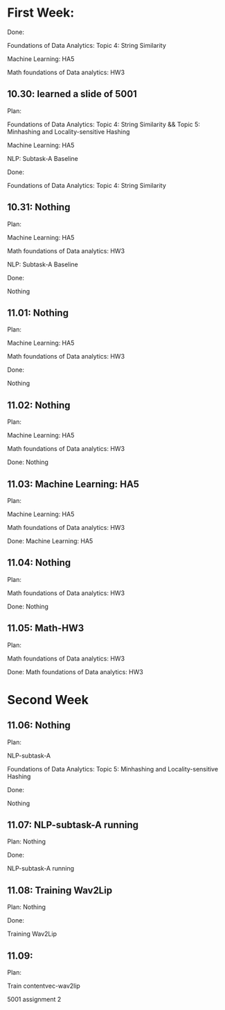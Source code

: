 # First Week:

Done:

Foundations of Data Analytics: Topic 4: String Similarity

Machine Learning: HA5

Math foundations of Data analytics: HW3

## 10.30: learned a slide of 5001

Plan:

Foundations of Data Analytics: Topic 4: String Similarity  && Topic 5: Minhashing and Locality-sensitive Hashing  

Machine Learning: HA5

NLP: Subtask-A Baseline

Done:

Foundations of Data Analytics: Topic 4: String Similarity

## 10.31: Nothing

Plan:

Machine Learning: HA5

Math foundations of Data analytics: HW3

NLP: Subtask-A Baseline

Done:

Nothing

## 11.01: Nothing

Plan:

Machine Learning: HA5

Math foundations of Data analytics: HW3

Done:

Nothing

## 11.02: Nothing

Plan:

Machine Learning: HA5

Math foundations of Data analytics: HW3

Done: Nothing

## 11.03: Machine Learning: HA5

Plan:

Machine Learning: HA5

Math foundations of Data analytics: HW3

Done: Machine Learning: HA5

## 11.04: Nothing

Plan:

Math foundations of Data analytics: HW3

Done: Nothing

## 11.05: Math-HW3

Plan:

Math foundations of Data analytics: HW3

Done: Math foundations of Data analytics: HW3

# Second Week

## 11.06: Nothing

Plan:

NLP-subtask-A

Foundations of Data Analytics: Topic 5: Minhashing and Locality-sensitive Hashing

Done:

Nothing

## 11.07: NLP-subtask-A running

Plan: Nothing

Done:

NLP-subtask-A running

## 11.08: Training Wav2Lip

Plan: Nothing

Done:

Training Wav2Lip

## 11.09:

Plan: 

Train contentvec-wav2lip

5001 assignment 2
